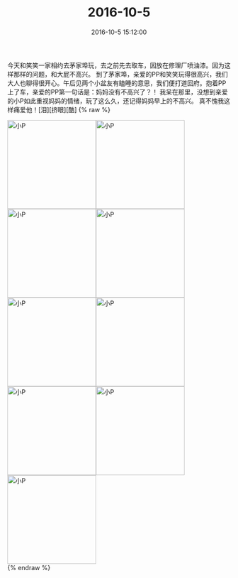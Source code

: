 ﻿---
title: "2016-10-5"
date: 2016-10-5 15:12:00
tags: 文字
categories: 妈妈
---
今天和笑笑一家相约去茅家埠玩，去之前先去取车，因放在修理厂喷油漆。因为这样那样的问题，和大屁不高兴。
到了茅家埠，亲爱的PP和笑笑玩得很高兴，我们大人也聊得很开心。午后见两个小盆友有瞌睡的意思，我们便打道回府。抱着PP上了车，亲爱的PP第一句话是：妈妈没有不高兴了？！
我呆在那里，没想到亲爱的小P如此重视妈妈的情绪，玩了这么久，还记得妈妈早上的不高兴。
真不愧我这样痛爱他！[泪][挤眼][酷]
{% raw %}
<div style="width:500 px">
<div style="float:left; width:100 px"><img src="/images/微信图片_20171012150632.jpg" width="200" alt="小P"></div>
<div style="float:left; width:100 px"><img src="/images/微信图片_20171012150641.jpg" width="200" alt="小P"></div>
<div style="float:left; width:100 px"><img src="/images/微信图片_20171012150649.jpg" width="200" alt="小P"></div>
<div style="float:left; width:100 px"><img src="/images/微信图片_20171012150657.jpg" width="200" alt="小P"></div>
<div style="float:left; width:100 px"><img src="/images/微信图片_20171012150705.jpg" width="200" alt="小P"></div>
<div style="float:left; width:100 px"><img src="/images/微信图片_20171012150712.jpg" width="200" alt="小P"></div>
<div style="float:left; width:100 px"><img src="/images/微信图片_20171012150720.jpg" width="200" alt="小P"></div>
<div style="float:left; width:100 px"><img src="/images/微信图片_20171012150727.jpg" width="200" alt="小P"></div>
<div style="float:left; width:100 px"><img src="/images/微信图片_20171012150736.jpg" width="200" alt="小P"></div>
<div style="clear:both"></div>
</div>
{% endraw %}